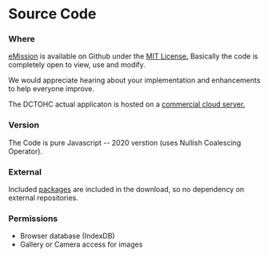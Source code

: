 # Source Code

### Where

[eMission](https://github.com/alfille/eMission) is available on Github under the [MIT License.](License.html) Basically the code is completely open to view, use and modify.

We would appreciate hearing about your implementation and enhancements to help everyone improve.

The DCTOHC actual applicaton is hosted on a [commercial cloud server.](https://emissionsystem.org)

### Version

The Code is pure Javascript -- 2020 verstion (uses Nullish Coalescing Operator).

### External

Included [packages](Packages.html) are included in the download, so no dependency on external repositories.

### Permissions

* Browser database (IndexDB)
* Gallery or Camera access for images

